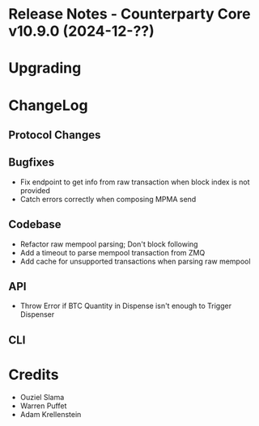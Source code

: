 # Release Notes - Counterparty Core v10.9.0 (2024-12-??)


# Upgrading

# ChangeLog

## Protocol Changes

## Bugfixes

- Fix endpoint to get info from raw transaction when block index is not provided
- Catch errors correctly when composing MPMA send

## Codebase

- Refactor raw mempool parsing; Don't block following
- Add a timeout to parse mempool transaction from ZMQ
- Add cache for unsupported transactions when parsing raw mempool

## API

- Throw Error if BTC Quantity in Dispense isn't enough to Trigger Dispenser

## CLI

# Credits

- Ouziel Slama
- Warren Puffet
- Adam Krellenstein
